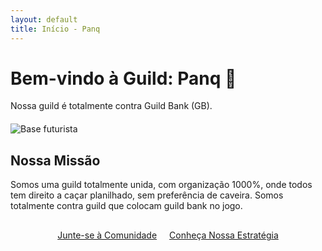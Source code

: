 ```yaml
---
layout: default
title: Início - Panq
---
```


# Bem-vindo à Guild: Panq 🚀

<p class="lead">
    Nossa guild é totalmente contra Guild Bank (GB).
</p>

<img src="https://via.placeholder.com/800x400.png?text=Imagem+Impactante" alt="Base futurista" style="max-width: 100%; height: auto; display: block; margin: 20px auto;">

## Nossa Missão
Somos uma guild totalmente unida, com organização 1000%, onde todos tem direito a caçar planilhado, sem preferência de caveira. Somos totalmente contra guild que colocam guild bank no jogo.

<div style="display: flex; gap: 20px; justify-content: center; margin-top: 30px;">
    <a href="/comunidade/" class="button">Junte-se à Comunidade</a>
    <a href="/estrategia/" class="button">Conheça Nossa Estratégia</a>
</div>
